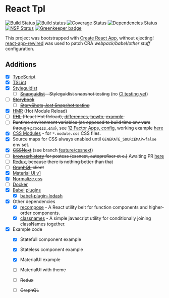 React Tpl
=========

[![Build Status](https://travis-ci.org/aeldar/react-tpl.svg?branch=master)](https://travis-ci.org/aeldar/react-tpl)
[![Build status](https://ci.appveyor.com/api/projects/status/868g6c6or0i92wib?svg=true)](https://ci.appveyor.com/project/aeldar/react-tpl)
[![Coverage Status](https://coveralls.io/repos/github/aeldar/react-tpl/badge.svg)](https://coveralls.io/github/aeldar/react-tpl)
[![Dependencies Status](https://david-dm.org/aeldar/react-tpl.svg)](https://david-dm.org/aeldar/react-tpl)
[![NSP Status](https://nodesecurity.io/orgs/aeldar/projects/38334832-6ccd-44dc-8155-503b371a74d8/badge)](https://nodesecurity.io/orgs/aeldar/projects/38334832-6ccd-44dc-8155-503b371a74d8)
[![Greenkeeper badge](https://badges.greenkeeper.io/aeldar/react-tpl.svg)](https://greenkeeper.io/)

This project was bootstrapped with [Create React App](https://github.com/facebookincubator/create-react-app), without ejecting!
[react-app-rewired](https://github.com/timarney/react-app-rewired) was used to patch CRA _webpack/babel/other stuff_ configuration.

Additions
---------

* [x] [TypeScript](https://www.typescriptlang.org/)
* [x] [TSLint](https://palantir.github.io/tslint/)
* [x] [Styleguidist](https://react-styleguidist.js.org/)
  * [ ] ~~[Snapguidist](https://github.com/styleguidist/snapguidist) - Styleguidist snapshot testing~~ (no [CI testing yet](https://github.com/styleguidist/snapguidist/issues/16))
* [ ] ~~[Storybook](https://storybook.js.org/)~~
  * [ ] ~~[StoryShots](https://github.com/storybooks/storybook/tree/master/addons/storyshots) [Jest Snapshot testing](https://storybook.js.org/testing/structural-testing/)~~
* [x] [HMR](https://github.com/facebookincubator/create-react-app/issues/2317) (Hot Module Reload)
* [ ] ~~[RHL](http://gaearon.github.io/react-hot-loader/) (React Hot Reload), [differences](https://github.com/facebookincubator/create-react-app/issues/1063), [howto](https://github.com/gaearon/react-hot-loader), [example](https://github.com/TypeStrong/ts-loader/tree/master/examples/react-hot-boilerplate).~~
* [ ] ~~Runtime environment variables (as opposed to build time env vars through `process.env`)~~, see [12 Factor Apps, config](https://12factor.net/config), working example [here](https://github.com/ctco-dev/react-template)
* [x] [CSS Modules](https://github.com/css-modules/css-modules) - for `*.module.css` CSS files.
* [x] Source maps for CSS always enabled until `GENERATE_SOURCEMAP=false` env set.
* [x] ~~[CSSNext](http://cssnext.io/)~~ (see branch [feature/cssnext](https://github.com/aeldar/react-tpl/tree/feature/cssnext))
* [ ] ~~[browserhistory](https://github.com/ai/browserslist) for postcss (cssnext, autoprefixer et c.)~~ Awaiting PR [here](https://github.com/facebookincubator/create-react-app/pull/2358)
* [ ] ~~[Redux](https://redux.js.org/), because there is nothing better than that~~
* [ ] ~~[GraphQL](http://graphql.org/) client~~
* [x] [Material UI v1](https://material-ui-next.com/)
* [x] [Normalize.css](https://necolas.github.io/normalize.css/)
* [ ] [Docker](https://www.docker.com/)
* [x] [Babel](https://babeljs.io/) [plugins](https://babeljs.io/docs/plugins/)
  * [x] [babel-plugin-lodash](https://github.com/lodash/babel-plugin-lodash)
* [x] Other dependencies
  * [x] [recompose](https://github.com/acdlite/recompose) - A React utility belt for function components and higher-order components.
  * [x] [classnames](https://github.com/JedWatson/classnames) - A simple javascript utility for conditionally joining classNames together.
* [x] Example code
  * [x] Statefull component example
  * [x] Stateless component example
  * [x] MaterialUI example
  * [ ] ~~MaterialUI with theme~~
  * [ ] ~~Redux~~
  * [ ] ~~GraphQL~~

